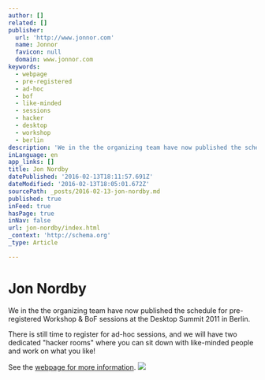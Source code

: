 ```yaml
---
author: []
related: []
publisher:
  url: 'http://www.jonnor.com'
  name: Jonnor
  favicon: null
  domain: www.jonnor.com
keywords:
  - webpage
  - pre-registered
  - ad-hoc
  - bof
  - like-minded
  - sessions
  - hacker
  - desktop
  - workshop
  - berlin
description: 'We in the the organizing team have now published the schedule for pre-registered Workshop & BoF sessions at the Desktop Summit 2011 in Berlin. There is still time to register for ad-hoc sessions, and we will have two dedicated "hacker rooms" where you can sit down with like-minded people and work on what you like!'
inLanguage: en
app_links: []
title: Jon Nordby
datePublished: '2016-02-13T18:11:57.691Z'
dateModified: '2016-02-13T18:05:01.672Z'
sourcePath: _posts/2016-02-13-jon-nordby.md
published: true
inFeed: true
hasPage: true
inNav: false
url: jon-nordby/index.html
_context: 'http://schema.org'
_type: Article

---
```

# Jon Nordby

We in the the organizing team have now published the schedule for pre-registered Workshop & BoF sessions at the Desktop Summit 2011 in Berlin.

There is still time to register for ad-hoc sessions, and we will have two dedicated "hacker rooms" where you can sit down with like-minded people and work on what you like!

See the [webpage for more information][0].
[![](http://www.jonnor.com/wp/wp-content/plugins/flattr/img/flattr-badge-large.png)][1]

[0]: https://desktopsummit.org/program/workshops-bofs
[1]: http://www.jonnor.com/wp/?flattrss_redirect&id=438&md5=fe416bf1c655f1db9f5b02b8ec8bd9f0